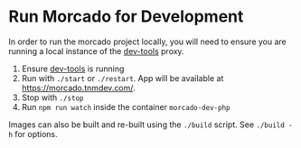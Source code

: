 # Run Morcado for Development

In order to run the morcado project locally, you will need to ensure you are running a local instance of the [dev-tools](https://github.com/TrueNorthMortgage/dev-tools) proxy.

1. Ensure [dev-tools](https://github.com/TrueNorthMortgage/dev-tools) is running
2. Run with `./start` or `./restart`. App will be available at <https://morcado.tnmdev.com/>.
3. Stop with `./stop`
4. Run `npm run watch` inside the container `morcado-dev-php `

Images can also be built and re-built using the `./build` script. See `./build -h` for options.